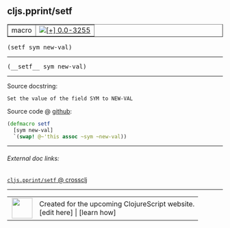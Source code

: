 ## cljs.pprint/setf



 <table border="1">
<tr>
<td>macro</td>
<td><a href="https://github.com/cljsinfo/cljs-api-docs/tree/0.0-3255"><img valign="middle" alt="[+] 0.0-3255" title="Added in 0.0-3255" src="https://img.shields.io/badge/+-0.0--3255-lightgrey.svg"></a> </td>
</tr>
</table>

<samp>(setf sym new-val)</samp><br>

---

 <samp>
(__setf__ sym new-val)<br>
</samp>

---





Source docstring:

```
Set the value of the field SYM to NEW-VAL
```


Source code @ [github]():

```clj
(defmacro setf
  [sym new-val]
  `(swap! @~'this assoc ~sym ~new-val))
```

<!--
Repo - tag - source tree - lines:

 <pre>

</pre>

-->

---



###### External doc links:

[`cljs.pprint/setf` @ crossclj](http://crossclj.info/fun/cljs.pprint/setf.html)<br>

---

 <table>
<tr><td>
<img valign="middle" align="right" width="48px" src="http://i.imgur.com/Hi20huC.png">
</td><td>
Created for the upcoming ClojureScript website.<br>
[edit here] | [learn how]
</td></tr></table>

[edit here]:https://github.com/cljsinfo/cljs-api-docs/blob/master/cljsdoc/cljs.pprint/setf.cljsdoc
[learn how]:https://github.com/cljsinfo/cljs-api-docs/wiki/cljsdoc-files

<!--

This information was too distracting to show to readers, but I'll leave it
commented here since it is helpful to:

- pretty-print the data used to generate this document
- and show how to retrieve that data



The API data for this symbol:

```clj
{:ns "cljs.pprint",
 :name "setf",
 :signature ["[sym new-val]"],
 :name-encode "setf",
 :history [["+" "0.0-3255"]],
 :type "macro",
 :full-name-encode "cljs.pprint/setf",
 :source {:code "(defmacro setf\n  [sym new-val]\n  `(swap! @~'this assoc ~sym ~new-val))",
          :title "Source code",
          :repo "clojurescript",
          :tag "r1.9.14",
          :filename "src/main/cljs/cljs/pprint.clj",
          :lines [34 37],
          :url "https://github.com/clojure/clojurescript/blob/r1.9.14/src/main/cljs/cljs/pprint.clj#L34-L37"},
 :usage ["(setf sym new-val)"],
 :full-name "cljs.pprint/setf",
 :docstring "Set the value of the field SYM to NEW-VAL",
 :cljsdoc-url "https://github.com/cljsinfo/cljs-api-docs/blob/master/cljsdoc/cljs.pprint/setf.cljsdoc"}

```

Retrieve the API data for this symbol:

```clj
;; from Clojure REPL
(require '[clojure.edn :as edn])
(-> (slurp "https://raw.githubusercontent.com/cljsinfo/cljs-api-docs/catalog/cljs-api.edn")
    (edn/read-string)
    (get-in [:symbols "cljs.pprint/setf"]))
```

-->

